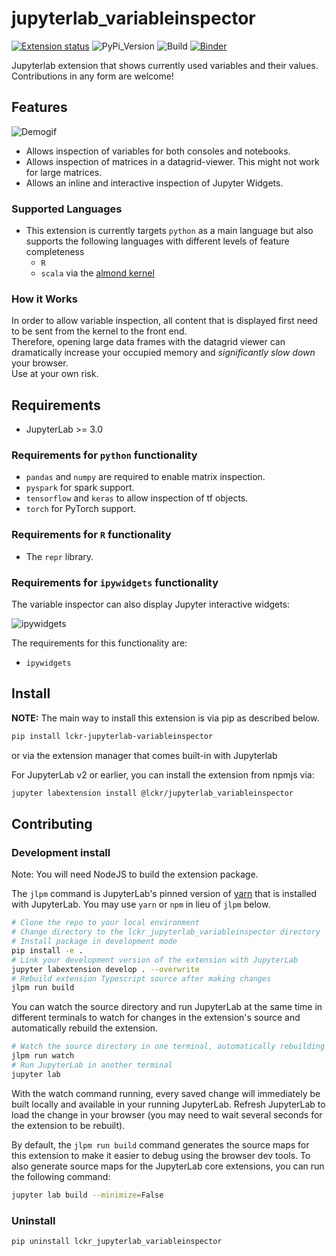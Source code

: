 # jupyterlab_variableinspector

[![Extension status](https://img.shields.io/badge/status-ready-success 'ready to be used')](https://jupyterlab-contrib.github.io/)
![PyPi_Version](https://img.shields.io/pypi/v/lckr-jupyterlab-variableinspector)
![Build](https://github.com/jupyterlab-contrib/jupyterlab-variableInspector/workflows/Build/badge.svg)
[![Binder](https://mybinder.org/badge_logo.svg)](https://mybinder.org/v2/gh/jupyterlab-contrib/jupyterlab-variableInspector.git/master?urlpath=lab)

Jupyterlab extension that shows currently used variables and their values.  
Contributions in any form are welcome!


## Features

![Demogif](early_demo.gif)

- Allows inspection of variables for both consoles and notebooks.
- Allows inspection of matrices in a datagrid-viewer. This might not work for large matrices.
- Allows an inline and interactive inspection of Jupyter Widgets.

### Supported Languages
- This extension is currently targets `python` as a main language but also supports the following languages with different levels of feature completeness
  - `R`  
  - `scala` via the [almond kernel](https://github.com/almond-sh/almond)

  
### How it Works
In order to allow variable inspection, all content that is displayed first need to be sent from the kernel to the front end.  
Therefore, opening large data frames with the datagrid viewer can dramatically increase your occupied memory and *significantly slow down* your browser.  
Use at your own risk.


## Requirements

* JupyterLab >= 3.0

### Requirements for `python` functionality
- `pandas` and `numpy` are required to enable matrix inspection.
- `pyspark` for spark support.
- `tensorflow` and `keras` to allow inspection of tf objects.
- `torch` for PyTorch support.

### Requirements for `R` functionality
- The `repr` library.
  

### Requirements for `ipywidgets` functionality

The variable inspector can also display Jupyter interactive widgets:

![ipywidgets](./ipywidgets.png)

The requirements for this functionality are:

- `ipywidgets`


## Install
**NOTE:** The main way to install this extension is via pip as described below. 

```bash
pip install lckr-jupyterlab-variableinspector
```

or via the extension manager that comes built-in with Jupyterlab

For JupyterLab v2 or earlier, you can install the extension from npmjs via:

```bash
jupyter labextension install @lckr/jupyterlab_variableinspector
```

## Contributing

### Development install

Note: You will need NodeJS to build the extension package.

The `jlpm` command is JupyterLab's pinned version of
[yarn](https://yarnpkg.com/) that is installed with JupyterLab. You may use
`yarn` or `npm` in lieu of `jlpm` below.

```bash
# Clone the repo to your local environment
# Change directory to the lckr_jupyterlab_variableinspector directory
# Install package in development mode
pip install -e .
# Link your development version of the extension with JupyterLab
jupyter labextension develop . --overwrite
# Rebuild extension Typescript source after making changes
jlpm run build
```

You can watch the source directory and run JupyterLab at the same time in different terminals to watch for changes in the extension's source and automatically rebuild the extension.

```bash
# Watch the source directory in one terminal, automatically rebuilding when needed
jlpm run watch
# Run JupyterLab in another terminal
jupyter lab
```

With the watch command running, every saved change will immediately be built locally and available in your running JupyterLab. Refresh JupyterLab to load the change in your browser (you may need to wait several seconds for the extension to be rebuilt).

By default, the `jlpm run build` command generates the source maps for this extension to make it easier to debug using the browser dev tools. To also generate source maps for the JupyterLab core extensions, you can run the following command:

```bash
jupyter lab build --minimize=False
```

### Uninstall

```bash
pip uninstall lckr_jupyterlab_variableinspector
```
